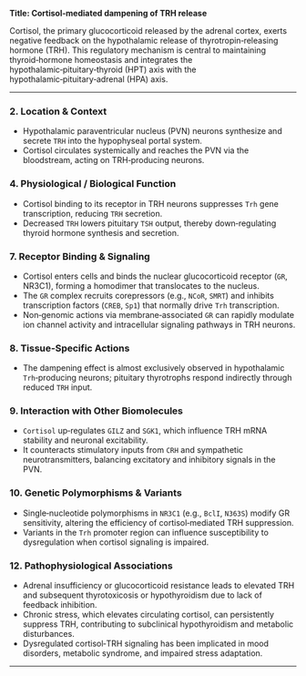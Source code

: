 **Title: Cortisol‑mediated dampening of TRH release**

Cortisol, the primary glucocorticoid released by the adrenal cortex, exerts negative feedback on the hypothalamic release of thyrotropin‑releasing hormone (TRH). This regulatory mechanism is central to maintaining thyroid‑hormone homeostasis and integrates the hypothalamic‑pituitary‑thyroid (HPT) axis with the hypothalamic‑pituitary‑adrenal (HPA) axis.

---

### 2. Location & Context
- Hypothalamic paraventricular nucleus (PVN) neurons synthesize and secrete `TRH` into the hypophyseal portal system.
- Cortisol circulates systemically and reaches the PVN via the bloodstream, acting on TRH‑producing neurons.

### 4. Physiological / Biological Function
- Cortisol binding to its receptor in TRH neurons suppresses `Trh` gene transcription, reducing `TRH` secretion.
- Decreased `TRH` lowers pituitary `TSH` output, thereby down‑regulating thyroid hormone synthesis and secretion.

### 7. Receptor Binding & Signaling
- Cortisol enters cells and binds the nuclear glucocorticoid receptor (`GR`, NR3C1), forming a homodimer that translocates to the nucleus.
- The `GR` complex recruits corepressors (e.g., `NCoR`, `SMRT`) and inhibits transcription factors (`CREB`, `Sp1`) that normally drive `Trh` transcription.
- Non‑genomic actions via membrane‑associated `GR` can rapidly modulate ion channel activity and intracellular signaling pathways in TRH neurons.

### 8. Tissue‑Specific Actions
- The dampening effect is almost exclusively observed in hypothalamic `Trh`‑producing neurons; pituitary thyrotrophs respond indirectly through reduced `TRH` input.

### 9. Interaction with Other Biomolecules
- `Cortisol` up‑regulates `GILZ` and `SGK1`, which influence TRH mRNA stability and neuronal excitability.
- It counteracts stimulatory inputs from `CRH` and sympathetic neurotransmitters, balancing excitatory and inhibitory signals in the PVN.

### 10. Genetic Polymorphisms & Variants
- Single‑nucleotide polymorphisms in `NR3C1` (e.g., `BclI`, `N363S`) modify GR sensitivity, altering the efficiency of cortisol‑mediated TRH suppression.
- Variants in the `Trh` promoter region can influence susceptibility to dysregulation when cortisol signaling is impaired.

### 12. Pathophysiological Associations
- Adrenal insufficiency or glucocorticoid resistance leads to elevated TRH and subsequent thyrotoxicosis or hypothyroidism due to lack of feedback inhibition.
- Chronic stress, which elevates circulating cortisol, can persistently suppress TRH, contributing to subclinical hypothyroidism and metabolic disturbances.
- Dysregulated cortisol‑TRH signaling has been implicated in mood disorders, metabolic syndrome, and impaired stress adaptation.

---